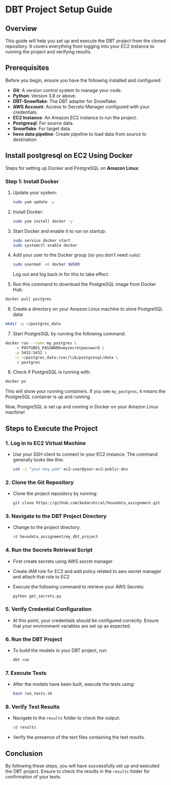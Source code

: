 # DBT Project Setup Guide

## Overview

This guide will help you set up and execute the DBT project from the cloned repository. It covers everything from logging into your EC2 instance to running the project and verifying results.

## Prerequisites

Before you begin, ensure you have the following installed and configured:

- **Git**: A version control system to manage your code.
- **Python**: Version 3.8 or above.
- **DBT-Snowflake**: The DBT adapter for Snowflake.
- **AWS Account**: Access to Secrets Manager configured with your credentials.
- **EC2 Instance**: An Amazon EC2 instance to run the project.
- **Postgresql**: For source data.
- **Snowflake**: For target data.
- **hevo data pipeline**: Create pipeline to load data from source to destination

## Install postgresql on EC2 Using Docker
Steps for setting up Docker and PostgreSQL on **Amazon Linux**:

### Step 1: Install Docker
1. Update your system:
   ```bash
   sudo yum update -y
   ```
2. Install Docker:
   ```bash
   sudo yum install docker -y
   ```
3. Start Docker and enable it to run on startup:
   ```bash
   sudo service docker start
   sudo systemctl enable docker
   ```
4. Add your user to the Docker group (so you don’t need `sudo`):
   ```bash
   sudo usermod -aG docker $USER
   ```
   Log out and log back in for this to take effect.

5. Run this command to download the PostgreSQL image from Docker Hub:
```bash
docker pull postgres
```
6. Create a directory on your Amazon Linux machine to store PostgreSQL data:
```bash
mkdir -p ~/postgres_data
```
7. Start PostgreSQL by running the following command:
```bash
docker run --name my_postgres \
    -e POSTGRES_PASSWORD=mysecretpassword \
    -p 5432:5432 \
    -v ~/postgres_data:/var/lib/postgresql/data \
    -d postgres
```
8. Check if PostgreSQL is running with:
```bash
docker ps
```

This will show your running containers. If you see `my_postgres`, it means the PostgreSQL container is up and running.

Now, PostgreSQL is set up and running in Docker on your Amazon Linux machine!

## Steps to Execute the Project

### 1. Log in to EC2 Virtual Machine

- Use your SSH client to connect to your EC2 instance. The command generally looks like this:

  ```bash
  ssh -i "your-key.pem" ec2-user@your-ec2-public-dns
  ```

### 2. Clone the Git Repository

- Clone the project repository by running:

  ```bash
  git clone https://github.com/kedarshiral/hevodata_assignment.git
  ```

### 3. Navigate to the DBT Project Directory

- Change to the project directory:

  ```bash
  cd hevodata_assignment/my_dbt_project
  ```

### 4. Run the Secrets Retrieval Script

- First create secrets using AWS secret manager
- Create IAM role for EC2 and add policy related to aws secret manager and attach that role to EC2

- Execute the following command to retrieve your AWS Secrets:

  ```bash
  python get_secrets.py
  ```

### 5. Verify Credential Configuration

- At this point, your credentials should be configured correctly. Ensure that your environment variables are set up as expected.

### 6. Run the DBT Project

- To build the models in your DBT project, run:

  ```bash
  dbt run
  ```

### 7. Execute Tests

- After the models have been built, execute the tests using:

  ```bash
  bash run_tests.sh
  ```

### 8. Verify Test Results

- Navigate to the `results` folder to check the output:

  ```bash
  cd results
  ```

- Verify the presence of the text files containing the test results.

## Conclusion

By following these steps, you will have successfully set up and executed the DBT project. Ensure to check the results in the `results` folder for confirmation of your tests.
